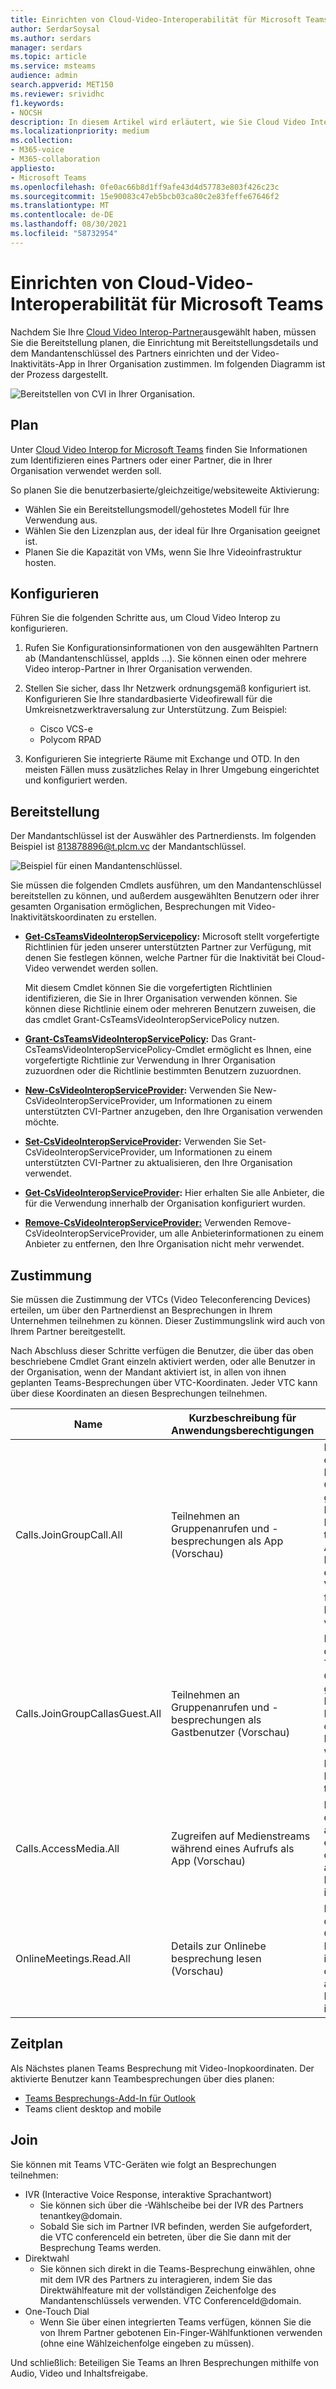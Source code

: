 ```yaml
---
title: Einrichten von Cloud-Video-Interoperabilität für Microsoft Teams
author: SerdarSoysal
ms.author: serdars
manager: serdars
ms.topic: article
ms.service: msteams
audience: admin
search.appverid: MET150
ms.reviewer: srividhc
f1.keywords:
- NOCSH
description: In diesem Artikel wird erläutert, wie Sie Cloud Video Interop für Benutzer in Ihrer Organisation planen und einrichten können.
ms.localizationpriority: medium
ms.collection:
- M365-voice
- M365-collaboration
appliesto:
- Microsoft Teams
ms.openlocfilehash: 0fe0ac66b8d1ff9afe43d4d57783e803f426c23c
ms.sourcegitcommit: 15e90083c47eb5bcb03ca80c2e83feffe67646f2
ms.translationtype: MT
ms.contentlocale: de-DE
ms.lasthandoff: 08/30/2021
ms.locfileid: "58732954"
---
```

# <a name="set-up-cloud-video-interop-for-microsoft-teams"></a>Einrichten von Cloud-Video-Interoperabilität für Microsoft Teams

Nachdem Sie Ihre [Cloud Video Interop-Partner](cloud-video-interop.md)ausgewählt haben, müssen Sie die Bereitstellung planen, die Einrichtung mit Bereitstellungsdetails und dem Mandantenschlüssel des Partners einrichten und der Video-Inaktivitäts-App in Ihrer Organisation zustimmen. Im folgenden Diagramm ist der Prozess dargestellt. 

![Bereitstellen von CVI in Ihrer Organisation.](media/deploying-cvi.png)

## <a name="plan"></a>Plan

Unter [Cloud Video Interop for Microsoft Teams](cloud-video-interop.md) finden Sie Informationen zum Identifizieren eines Partners oder einer Partner, die in Ihrer Organisation verwendet werden soll. 

So planen Sie die benutzerbasierte/gleichzeitige/websiteweite Aktivierung: 

- Wählen Sie ein Bereitstellungsmodell/gehostetes Modell für Ihre Verwendung aus.
- Wählen Sie den Lizenzplan aus, der ideal für Ihre Organisation geeignet ist. 
- Planen Sie die Kapazität von VMs, wenn Sie Ihre Videoinfrastruktur hosten.

## <a name="configure"></a>Konfigurieren 

Führen Sie die folgenden Schritte aus, um Cloud Video Interop zu konfigurieren. 

1. Rufen Sie Konfigurationsinformationen von den ausgewählten Partnern ab (Mandantenschlüssel, appIds ...). Sie können einen oder mehrere Video interop-Partner in Ihrer Organisation verwenden. 

2. Stellen Sie sicher, dass Ihr Netzwerk ordnungsgemäß konfiguriert ist. Konfigurieren Sie Ihre standardbasierte Videofirewall für die Umkreisnetzwerktraversalung zur Unterstützung. Zum Beispiel: 
    - Cisco VCS-e                  
    - Polycom RPAD

3. Konfigurieren Sie integrierte Räume mit Exchange und OTD. In den meisten Fällen muss zusätzliches Relay in Ihrer Umgebung eingerichtet und konfiguriert werden.


## <a name="provision"></a>Bereitstellung
 
Der Mandantschlüssel ist der Auswähler des Partnerdiensts. Im folgenden Beispiel ist 813878896@t.plcm.vc der Mandantschlüssel. 

![Beispiel für einen Mandantenschlüssel.](media/tenant-key-example.png) 

Sie müssen die folgenden Cmdlets ausführen, um den Mandantenschlüssel bereitstellen zu können, und außerdem ausgewählten Benutzern oder ihrer gesamten Organisation ermöglichen, Besprechungen mit Video-Inaktivitätskoordinaten zu erstellen.

 
- **[Get-CsTeamsVideoInteropServicepolicy](/powershell/module/skype/get-csteamsvideointeropservicepolicy):** Microsoft stellt vorgefertigte Richtlinien für jeden unserer unterstützten Partner zur Verfügung, mit denen Sie festlegen können, welche Partner für die Inaktivität bei Cloud-Video verwendet werden sollen.

    Mit diesem Cmdlet können Sie die vorgefertigten Richtlinien identifizieren, die Sie in Ihrer Organisation verwenden können. Sie können diese Richtlinie einem oder mehreren Benutzern zuweisen, die das cmdlet Grant-CsTeamsVideoInteropServicePolicy nutzen.
 
- **[Grant-CsTeamsVideoInteropServicePolicy](/powershell/module/skype/grant-csteamsvideointeropservicepolicy):** Das Grant-CsTeamsVideoInteropServicePolicy-Cmdlet ermöglicht es Ihnen, eine vorgefertigte Richtlinie zur Verwendung in Ihrer Organisation zuzuordnen oder die Richtlinie bestimmten Benutzern zuzuordnen.
 
- **[New-CsVideoInteropServiceProvider](/powershell/module/skype/new-csvideointeropserviceprovider):** Verwenden Sie New-CsVideoInteropServiceProvider, um Informationen zu einem unterstützten CVI-Partner anzugeben, den Ihre Organisation verwenden möchte.
 
- **[Set-CsVideoInteropServiceProvider](/powershell/module/skype/set-csvideointeropserviceprovider):** Verwenden Sie Set-CsVideoInteropServiceProvider, um Informationen zu einem unterstützten CVI-Partner zu aktualisieren, den Ihre Organisation verwendet.
 
- **[Get-CsVideoInteropServiceProvider](/powershell/module/skype/get-csvideointeropserviceprovider):** Hier erhalten Sie alle Anbieter, die für die Verwendung innerhalb der Organisation konfiguriert wurden.
 
- **[Remove-CsVideoInteropServiceProvider:](/powershell/module/skype/remove-csvideointeropserviceprovider)** Verwenden Remove-CsVideoInteropServiceProvider, um alle Anbieterinformationen zu einem Anbieter zu entfernen, den Ihre Organisation nicht mehr verwendet.  
 
## <a name="consent"></a>Zustimmung

Sie müssen die Zustimmung der VTCs (Video Teleconferencing Devices) erteilen, um über den Partnerdienst an Besprechungen in Ihrem Unternehmen teilnehmen zu können. Dieser Zustimmungslink wird auch von Ihrem Partner bereitgestellt.  
 
Nach Abschluss dieser Schritte verfügen die Benutzer, die über das oben beschriebene Cmdlet Grant einzeln aktiviert werden, oder alle Benutzer in der Organisation, wenn der Mandant aktiviert ist, in allen von ihnen geplanten Teams-Besprechungen über VTC-Koordinaten. Jeder VTC kann über diese Koordinaten an diesen Besprechungen teilnehmen.


|Name|Kurzbeschreibung für Anwendungsberechtigungen| Beschreibung|
|--|--|---|
|Calls.JoinGroupCall.All|Teilnehmen an Gruppenanrufen und -besprechungen als App (Vorschau)|Ermöglicht der App, ohne angemeldeten Benutzer an Gruppenanrufen und geplanten Besprechungen in Ihrer Organisation teilzunehmen.  Die App wird mit den Berechtigungen eines Verzeichnisbenutzers für Besprechungen in Ihrem Mandanten verbunden.|
|Calls.JoinGroupCallasGuest.All|Teilnehmen an Gruppenanrufen und -besprechungen als Gastbenutzer (Vorschau)|Ermöglicht der App die anonyme Teilnahme an Gruppenanrufen und geplanten Besprechungen in Ihrer Organisation ohne angemeldeten Benutzer.  Die App wird als Gast an Besprechungen in Ihrem Mandanten teilnehmen.|
|Calls.AccessMedia.All|Zugreifen auf Medienstreams während eines Aufrufs als App (Vorschau)|Ermöglicht der App den direkten Zugriff auf Medienstreams in einem -Aufruf, ohne dass ein angemeldeter Benutzer angemeldet ist.|
|OnlineMeetings.Read.All|Details zur Onlinebe besprechung lesen (Vorschau)|Ermöglicht der App das Lesen von Online-Besprechungsdetails in Ihrer Organisation, ohne dass ein angemeldeter Benutzer angemeldet ist.|

## <a name="schedule"></a>Zeitplan

Als Nächstes planen Teams Besprechung mit Video-Inopkoordinaten. Der aktivierte Benutzer kann Teambesprechungen über dies planen:
- [Teams Besprechungs-Add-In für Outlook](teams-add-in-for-outlook.md)
- Teams client desktop and mobile


## <a name="join"></a>Join

Sie können mit Teams VTC-Geräten wie folgt an Besprechungen teilnehmen:
 
- IVR (Interactive Voice Response, interaktive Sprachantwort)
    - Sie können sich über die -Wählscheibe bei der IVR des Partners tenantkey@domain. 
    - Sobald Sie sich im Partner IVR befinden, werden Sie aufgefordert, die VTC conferenceId ein betreten, über die Sie dann mit der Besprechung Teams werden.
- Direktwahl
    - Sie können sich direkt in die Teams-Besprechung einwählen, ohne mit dem IVR des Partners zu interagieren, indem Sie das Direktwählfeature mit der vollständigen Zeichenfolge des Mandantenschlüssels verwenden. VTC ConferenceId@domain.
- One-Touch Dial
    - Wenn Sie über einen integrierten Teams verfügen, können Sie die von Ihrem Partner gebotenen Ein-Finger-Wählfunktionen verwenden (ohne eine Wählzeichenfolge eingeben zu müssen).

Und schließlich: Beteiligen Sie Teams an Ihren Besprechungen mithilfe von Audio, Video und Inhaltsfreigabe.